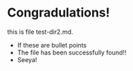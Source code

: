 Congradulations!
================

this is file test-dir2.md.

* If these are bullet points
* The file has been successfully found!!
* Seeya!


